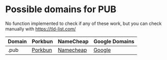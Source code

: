 # Possible domains for PUB

No function implemented to check if any of these work, but you can check manually with https://tld-list.com/

| Domain | Porkbun | NameCheap | Google Domains |
|---|---|---|---|
| .pub | [Porkbun](https://porkbun.com/checkout/search?prb=e814663da1&tlds=&idnLanguage=&search=search&q=.pub) | [Namecheap](https://www.namecheap.com/domains/registration/results/?domain=.pub) | [Google](https://domains.google.com/registrar/search?searchTerm=.pub) |
